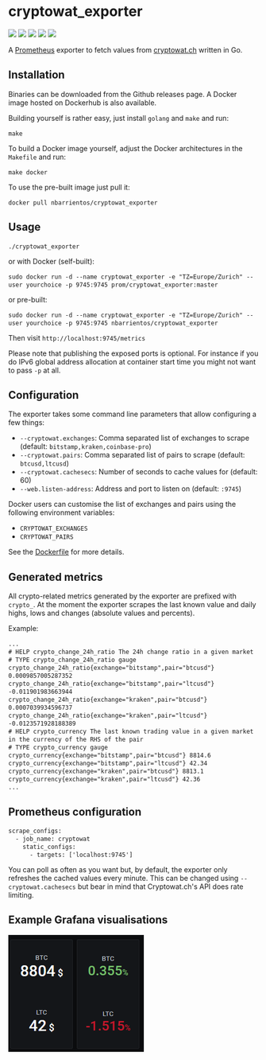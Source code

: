 # cryptowat_exporter 

[![](https://github.com/nbarrientos/cryptowat_exporter/workflows/Build/badge.svg)](https://github.com/nbarrientos/cryptowat_exporter/actions?query=workflow%3ABuild) 
[![](https://github.com/nbarrientos/cryptowat_exporter/workflows/Release/badge.svg)](https://github.com/nbarrientos/cryptowat_exporter/actions?query=workflow%3ARelease)
[![](https://img.shields.io/docker/pulls/nbarrientos/cryptowat_exporter.svg?maxAge=604800)](https://hub.docker.com/r/nbarrientos/cryptowat_exporter)
[![](https://img.shields.io/github/v/release/nbarrientos/cryptowat_exporter)](https://github.com/nbarrientos/cryptowat_exporter/releases)
![](https://img.shields.io/github/go-mod/go-version/nbarrientos/cryptowat_exporter)

A [Prometheus](https://prometheus.io/) exporter to fetch values from [cryptowat.ch](https://cryptowat.ch) written in Go.

## Installation

Binaries can be downloaded from the Github releases page. A Docker image hosted on Dockerhub is also available.

Building yourself is rather easy, just install `golang` and `make` and run:

```
make
```

To build a Docker image yourself, adjust the Docker architectures in the `Makefile` and run:

```
make docker
```

To use the pre-built image just pull it:

```
docker pull nbarrientos/cryptowat_exporter
```

## Usage

```
./cryptowat_exporter
```

or with Docker (self-built):

```
sudo docker run -d --name cryptowat_exporter -e "TZ=Europe/Zurich" --user yourchoice -p 9745:9745 prom/cryptowat_exporter:master
```

or pre-built:

```
sudo docker run -d --name cryptowat_exporter -e "TZ=Europe/Zurich" --user yourchoice -p 9745:9745 nbarrientos/cryptowat_exporter
```

Then visit `http://localhost:9745/metrics`

Please note that publishing the exposed ports is optional. For instance if you do IPv6 global address allocation at container start time
you might not want to pass `-p` at all.

## Configuration

The exporter takes some command line parameters that allow configuring a few things:

* `--cryptowat.exchanges`: Comma separated list of exchanges to scrape (default: `bitstamp,kraken,coinbase-pro`)
* `--cryptowat.pairs`: Comma separated list of pairs to scrape (default: `btcusd,ltcusd`)
* `--cryptowat.cachesecs`: Number of seconds to cache values for (default: 60)
* `--web.listen-address`: Address and port to listen on (default: `:9745`)

Docker users can customise the list of exchanges and pairs using the following environment variables:

* `CRYPTOWAT_EXCHANGES`
* `CRYPTOWAT_PAIRS`

See the [Dockerfile](https://github.com/nbarrientos/cryptowat_exporter/blob/master/Dockerfile) for more details.

## Generated metrics

All crypto-related metrics generated by the exporter are prefixed with `crypto_`. At the moment the exporter scrapes the last known value and daily highs, lows and changes (absolute values and percents).

Example:

```
...
# HELP crypto_change_24h_ratio The 24h change ratio in a given market
# TYPE crypto_change_24h_ratio gauge
crypto_change_24h_ratio{exchange="bitstamp",pair="btcusd"} 0.0009857005287352
crypto_change_24h_ratio{exchange="bitstamp",pair="ltcusd"} -0.011901983663944
crypto_change_24h_ratio{exchange="kraken",pair="btcusd"} 0.0007039934596737
crypto_change_24h_ratio{exchange="kraken",pair="ltcusd"} -0.0123571928188389
# HELP crypto_currency The last known trading value in a given market in the currency of the RHS of the pair
# TYPE crypto_currency gauge
crypto_currency{exchange="bitstamp",pair="btcusd"} 8814.6
crypto_currency{exchange="bitstamp",pair="ltcusd"} 42.34
crypto_currency{exchange="kraken",pair="btcusd"} 8813.1
crypto_currency{exchange="kraken",pair="ltcusd"} 42.36
...
```

## Prometheus configuration

```
scrape_configs:
  - job_name: cryptowat
    static_configs:
      - targets: ['localhost:9745']
```

You can poll as often as you want but, by default, the exporter only refreshes the cached values every minute. This can be changed using `--cryptowat.cachesecs` but bear in mind that Cryptowat.ch's API does rate limiting.

## Example Grafana visualisations

![One](grafana1.png)
